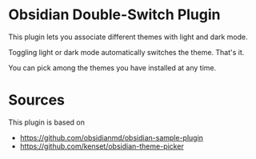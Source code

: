 # Obsidian Double-Switch Plugin

This plugin lets you associate different themes with light and dark mode.

Toggling light or dark mode automatically switches the theme. That's it.

You can pick among the themes you have installed at any time.

# Sources
This plugin is based on
- https://github.com/obsidianmd/obsidian-sample-plugin
- https://github.com/kenset/obsidian-theme-picker

